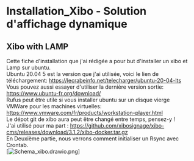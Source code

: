 # Installation_Xibo - Solution d'affichage dynamique 
## Xibo with LAMP 
Cette fiche d'installation que j'ai rédigée a pour but d'installer un xibo et Lamp sur ubuntu.<br>
Ubuntu 20.04 5 est la version que j'ai utilisée, voici le lien de téléchargement: https://lecrabeinfo.net/telecharger/ubuntu-20-04-lts<br>
Vous pouvez aussi essayer d'utiliser la dernière version sortie: https://www.ubuntu-fr.org/download/ <br>
Rufus peut être utile si vous installer ubuntu sur un disque vierge<br>
VMWare pour les machines virtuelles: https://www.vmware.com/fr/products/workstation-player.html<br>
Le dépot git de xibo aura peut être changé entre temps, pensez-y ! <br>
J'ai utilisé pour ma part : https://github.com/xibosignage/xibo-cms/releases/download/3.1.2/xibo-docker.tar.gz<br>
En Deuxième partie, nous verrons comment initialiser un Rsync avec Crontab.<br>
[![Schema_xibo.drawio.png](https://github.com/Kirua6/Installation_Xibo/Schema_xibo.drawio.png)]
